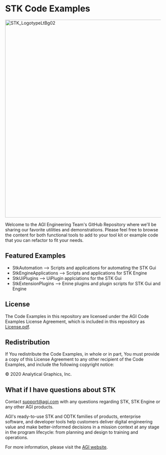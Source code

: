 # STK Code Examples

<img src="https://embed.widencdn.net/svg/agi/2lb9tthe8d/STK_LogotypeLtBg02.svg?u=ivc64j" alt="STK_LogotypeLtBg02" width="640">

Welcome to the AGI Engineering Team's GitHub Repository where we'll be sharing our favorite utilities and demonstrations.  Please feel free to browse the content for both functional tools to add to your tool kit or example code that you can refactor to fit your needs.   

## Featured Examples

* StkAutomation --> Scripts and applications for automating the STK Gui
* StkEngineApplications --> Scripts and applications for STK Engine
* StkUiPlugins --> UiPlugin applciations for the STK Gui
* StkExtensionPlugins --> Enine plugins and plugin scripts for STK Gui and Engine

## License

The Code Examples in this repository are licensed under the AGI Code Examples License Agreement, which is included in this repository as [License.pdf](License.pdf).

## Redistribution
If You redistribute the Code Examples, in whole or in part, You must provide a copy of this License Agreement to any other recipient of the Code Examples, and include the following copyright notice: 

© 2020 Analytical Graphics, Inc.

## What if I have questions about STK

Contact support@agi.com with any questions regarding STK, STK Engine or any other AGI products.

AGI's ready-to-use STK and ODTK families of products, enterprise software, and developer tools help customers deliver digital engineering value and make better-informed decisions in a mission context at any stage in the program lifecycle: from planning and design to training and operations.  

For more information, please visit the [AGI website](https://www.agi.com "AGI's Homepage"). 
